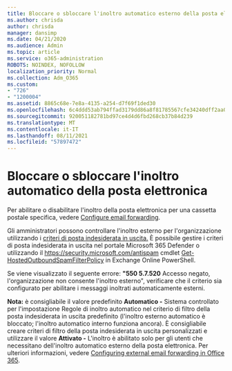 ```yaml
---
title: Bloccare o sbloccare l'inoltro automatico esterno della posta elettronica
ms.author: chrisda
author: chrisda
manager: dansimp
ms.date: 04/21/2020
ms.audience: Admin
ms.topic: article
ms.service: o365-administration
ROBOTS: NOINDEX, NOFOLLOW
localization_priority: Normal
ms.collection: Adm_O365
ms.custom:
- "726"
- "1200004"
ms.assetid: 8865c68e-7e8a-4135-a254-d7f69f1ded30
ms.openlocfilehash: 6c4ddd53ab794ffad3179dd86a8f81785567cfe34240dff2aa0a1df11094883d
ms.sourcegitcommit: 920051182781bd97ce4d4d6fbd268cb37b84d239
ms.translationtype: MT
ms.contentlocale: it-IT
ms.lasthandoff: 08/11/2021
ms.locfileid: "57897472"
---
```

# <a name="block-or-unblock-eternal-automatic-email-forwarding"></a>Bloccare o sbloccare l'inoltro automatico della posta elettronica

Per abilitare o disabilitare l'inoltro della posta elettronica per una cassetta postale specifica, vedere [Configure email forwarding](https://docs.microsoft.com/microsoft-365/admin/email/configure-email-forwarding).

Gli amministratori possono controllare l'inoltro esterno per l'organizzazione utilizzando i [criteri di posta indesiderata in uscita.](https://docs.microsoft.com/microsoft-365/security/office-365-security/configure-the-outbound-spam-policy) È possibile gestire i criteri di posta indesiderata in uscita nel portale Microsoft 365 Defender o utilizzando il <https://security.microsoft.com/antispam> cmdlet [Get-HostedOutboundSpamFilterPolicy](https://docs.microsoft.com/powershell/module/exchange/get-hostedoutboundspamfilterpolicy) in Exchange Online PowerShell.

Se viene visualizzato il seguente errore: **"550 5.7.520** Accesso negato, l'organizzazione non consente l'inoltro esterno", verificare che il criterio sia configurato per abilitare i messaggi inoltrati automaticamente esterni.

**Nota:** è consigliabile il valore predefinito  **Automatico -** Sistema controllato per l'impostazione Regole di inoltro automatico nel criterio di filtro della posta indesiderata in uscita predefinito (l'inoltro esterno automatico è bloccato; l'inoltro automatico interno funziona ancora). È consigliabile creare criteri di filtro della posta indesiderata in uscita personalizzati e utilizzare il valore **Attivato -** L'inoltro è abilitato solo per gli utenti che necessitano dell'inoltro automatico esterno della posta elettronica. Per ulteriori informazioni, vedere [Configuring external email forwarding in Office 365](https://docs.microsoft.com/microsoft-365/security/office-365-security/external-email-forwarding).
